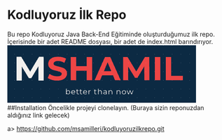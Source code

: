 # Kodluyoruz İlk Repo
Bu repo Kodluyoruz Java Back-End Eğitiminde oluşturduğumuz ilk repo. İçerisinde bir adet README dosyası, bir adet de index.html barındırıyor.
![Mshamil Logo](https://github.com/msamilleri/kodluyoruzilkrepo/blob/main/msahmil.png)
##Installation
Öncelikle projeyi clonelayın. (Buraya sizin reponuzdan aldığınız link gelecek)

a> https://github.com/msamilleri/kodluyoruzilkrepo.git


